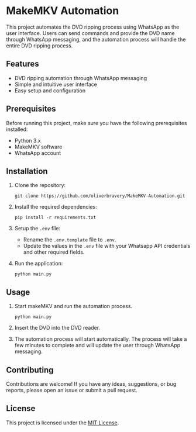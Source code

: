 # MakeMKV Automation

This project automates the DVD ripping process using WhatsApp as the user interface. Users can send commands and provide the DVD name through WhatsApp messaging, and the automation process will handle the entire DVD ripping process.

## Features

- DVD ripping automation through WhatsApp messaging
- Simple and intuitive user interface
- Easy setup and configuration

## Prerequisites

Before running this project, make sure you have the following prerequisites installed:

- Python 3.x
- MakeMKV software
- WhatsApp account

## Installation

1. Clone the repository:

    ```shell
    git clone https://github.com/oliverbravery/MakeMKV-Automation.git
    ```

2. Install the required dependencies:

    ```shell
    pip install -r requirements.txt
    ```

3. Setup the `.env` file:

    - Rename the `.env.template` file to `.env`.
    - Update the values in the `.env` file with your Whatsapp API credentials and other required fields.

4. Run the application:

    ```shell
    python main.py
    ```

## Usage

1. Start makeMKV and run the automation process.

    ```shell
    python main.py
    ```

2. Insert the DVD into the DVD reader.

3. The automation process will start automatically. The process will take a few minutes to complete and will update the user through WhatsApp messaging.

## Contributing

Contributions are welcome! If you have any ideas, suggestions, or bug reports, please open an issue or submit a pull request.

## License

This project is licensed under the [MIT License](LICENSE).
